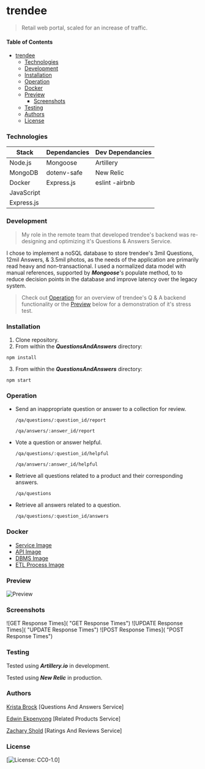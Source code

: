 # trendee

> Retail web portal, scaled for an increase of traffic.

#### Table of Contents

- [trendee](#trendee)
  - [Technologies](#Technologies)
  - [Development](#Development)
  - [Installation](#Installation)
  - [Operation](#Operation)
  - [Docker](#Docker)
  - [Preview](#Preview)
    - [Screenshots](#Screenshots)
  - [Testing](#Testing)
  - [Authors](#Authors)
  - [License](#License)

### Technologies

| Stack      | Dependancies | Dev Dependancies |
| ---------- | ------------ | ---------------- |
| Node.js    | Mongoose     | Artillery        |
| MongoDB    | dotenv-safe  | New Relic        |
| Docker     | Express.js   | eslint -airbnb   |
| JavaScript |
| Express.js |

### Development

> My role in the remote team that developed trendee's backend was re-designing and optimizing it's Questions & Answers Service.

I chose to implement a noSQL database to store trendee's 3mil Questions, 12mil Answers, & 3.5mil photos, as the needs of the application are primarily read heavy and non-transactional. I used a normalized data model with manual references, supported by **_Mongoose_**'s populate method, to to reduce decision points in the database and improve latency over the legacy system.

> Check out [Operation](#Operation) for an overview of trendee's Q & A backend functionality or the [Preview](#Preview) below for a demonstration of it's stress test.

### Installation

1. Clone repository.
2. From within the **_QuestionsAndAnswers_** directory:

`npm install`

3. From within the **_QuestionsAndAnswers_** directory:

`npm start`

### Operation

- Send an inappropriate question or answer to a collection for review.

  `/qa/questions/:question_id/report`

  `/qa/answers/:answer_id/report`

- Vote a question or answer helpful.

  `/qa/questions/:question_id/helpful`

  `/qa/answers/:answer_id/helpful`

- Retrieve all questions related to a product and their corresponding answers.

  `/qa/questions`

- Retrieve all answers related to a question.

  `/qa/questions/:question_id/answers`

### Docker

- [Service Image](https://hub.docker.com/repository/docker/sereigh/qa-service "Service Image")
- [API Image](https://hub.docker.com/repository/docker/sereigh/qa-api "API Image")
- [DBMS Image](https://hub.docker.com/repository/docker/sereigh/qa-dbms "DBMS Image")
- [ETL Process Image](https://hub.docker.com/repository/docker/sereigh/qa-etl "ETL Process Image")

### Preview

![Preview]()

### Screenshots

![GET Response Times]( "GET Response Times")
![UPDATE Response Times]( "UPDATE Response Times")
![POST Response Times]( "POST Response Times")

### Testing

Tested using **_Artillery.io_** in development.

Tested using **_New Relic_** in production.

### Authors

[Krista Brock](https://github.com/sereigh "Krista Brock") [Questions And Answers Service]

[Edwin Ekpenyong](https://github.com/moogiemode "Edwin Ekpenyong") [Related Products Service]

[Zachary Shold](https://github.com/Prollux "Zachary Shold") [Ratings And Reviews Service]

### License

[![License: CC0-1.0](https://licensebuttons.net/l/zero/1.0/80x15.png)]
